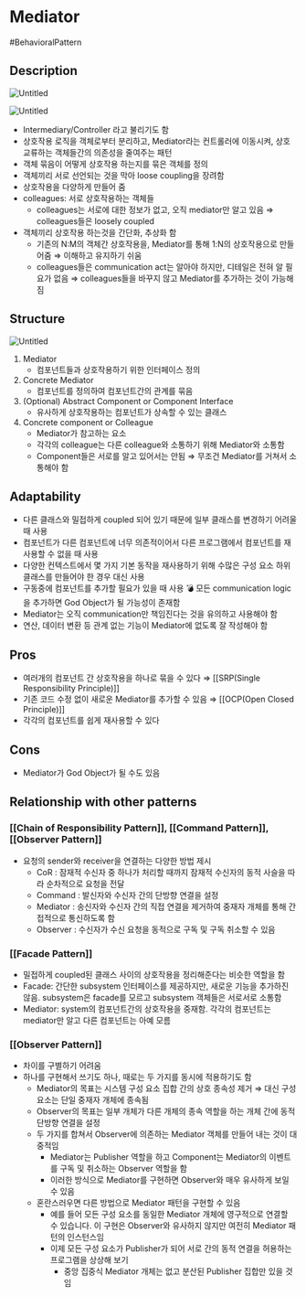 # Mediator

#BehavioralPattern

## Description

![Untitled](Untitled%2060.png)

![Untitled](Untitled%2061.png)

- Intermediary/Controller 라고 불리기도 함
- 상호작용 로직을 객체로부터 분리하고, Mediator라는 컨트롤러에 이동시켜, 상호 교류하는 객체들간의 의존성을 줄여주는 패턴
- 객체 묶음이 어떻게 상호작용 하는지를 묶은 객체를 정의
- 객체끼리 서로 선언되는 것을 막아 loose coupling을 장려함
- 상호작용을 다양하게 만들어 줌
- colleagues: 서로 상호작용하는 객체들
  - colleagues는 서로에 대한 정보가 없고, 오직 mediator만 알고 있음 ⇒ colleagues들은 loosely coupled
- 객체끼리 상호작용 하는것을 간단화, 추상화 함
  - 기존의 N:M의 객체간 상호작용을, Mediator를 통해 1:N의 상호작용으로 만들어줌 ⇒ 이해하고 유지하기 쉬움
  - colleagues들은 communication act는 알아야 하지만, 디테일은 전혀 알 필요가 없음 ⇒ colleagues들을 바꾸지 않고 Mediator를 추가하는 것이 가능해짐

## Structure

![Untitled](Untitled%2062.png)

1. Mediator
   - 컴포넌트들과 상호작용하기 위한 인터페이스 정의
2. Concrete Mediator
   - 컴포넌트를 정의하여 컴포넌트간의 관계를 묶음
3. (Optional) Abstract Component or Component Interface
   - 유사하게 상호작용하는 컴포넌트가 상속할 수 있는 클래스
4. Concrete component or Colleague
   - Mediator가 참고하는 요소
   - 각각의 colleague는 다른 colleague와 소통하기 위해 Mediator와 소통함
   - Component들은 서로를 알고 있어서는 안됨 ⇒ 무조건 Mediator를 거쳐서 소통해야 함

## Adaptability

- 다른 클래스와 밀접하게 coupled 되어 있기 때문에 일부 클래스를 변경하기 어려울 때 사용
- 컴포넌트가 다른 컴포넌트에 너무 의존적이어서 다른 프로그램에서 컴포넌트를 재사용할 수 없을 때 사용
- 다양한 컨텍스트에서 몇 가지 기본 동작을 재사용하기 위해 수많은 구성 요소 하위 클래스를 만들어야 한 경우 대신 사용
- 구동중에 컴포넌트를 추가할 필요가 있을 때 사용
    💣 모든 communication logic을 추가하면 God Object가 될 가능성이 존재함
- Mediator는 오직 communication만 책임진다는 것을 유의하고 사용해야 함
- 연산, 데이터 변환 등 관계 없는 기능이 Mediator에 없도록 잘 작성해야 함

## Pros

- 여러개의 컴포넌트 간 상호작용을 하나로 묶을 수 있다 ⇒ [[SRP(Single Responsibility Principle)]]
- 기존 코드 수정 없이 새로운 Mediator를 추가할 수 있음 ⇒ [[OCP(Open Closed Principle)]]
- 각각의 컴포넌트를 쉽게 재사용할 수 있다

## Cons

- Mediator가 God Object가 될 수도 있음

## Relationship with other patterns

### [[Chain of Responsibility Pattern]], [[Command Pattern]], [[Observer Pattern]]

- 요청의 sender와 receiver을 연결하는 다양한 방법 제시
  - CoR : 잠재적 수신자 중 하나가 처리할 때까지 잠재적 수신자의 동적 사슬을 따라 순차적으로 요청을 전달
  - Command : 발신자와 수신자 간의 단방향 연결을 설정
  - Mediator : 송신자와 수신자 간의 직접 연결을 제거하여 중재자 개체를 통해 간접적으로 통신하도록 함
  - Observer : 수신자가 수신 요청을 동적으로 구독 및 구독 취소할 수 있음

### [[Facade Pattern]]

- 밀접하게 coupled된 클래스 사이의 상호작용을 정리해준다는 비슷한 역할을 함
- Facade: 간단한 subsystem 인터페이스를 제공하지만, 새로운 기능을 추가하진 않음. subsystem은 facade를 모르고 subsystem 객체들은 서로서로 소통함
- Mediator: system의 컴포넌트간의 상호작용을 중재함. 각각의 컴포넌트는 mediator만 알고 다른 컴포넌트는 아예 모름

### [[Observer Pattern]]

- 차이를 구별하기 어려움
- 하나를 구현해서 쓰기도 하나, 때로는 두 가지를 동시에 적용하기도 함
  - Mediator의 목표는 시스템 구성 요소 집합 간의 상호 종속성 제거 ⇒ 대신 구성 요소는 단일 중재자 개체에 종속됨
  - Observer의 목표는 일부 개체가 다른 개체의 종속 역할을 하는 개체 간에 동적 단방향 연결을 설정
  - 두 가지를 합쳐서 Observer에 의존하는 Mediator 객체를 만들어 내는 것이 대중적임
    - Mediator는 Publisher 역할을 하고 Component는 Mediator의 이벤트를 구독 및 취소하는 Observer 역할을 함
    - 이러한 방식으로 Mediator를 구현하면 Observer와 매우 유사하게 보일 수 있음
  - 혼란스러우면 다른 방법으로 Mediator 패턴을 구현할 수 있음
    - 예를 들어 모든 구성 요소를 동일한 Mediator 개체에 영구적으로 연결할 수 있습니다. 이 구현은 Observer와 유사하지 않지만 여전히 Mediator 패턴의 인스턴스임
    - 이제 모든 구성 요소가 Publisher가 되어 서로 간의 동적 연결을 허용하는 프로그램을 상상해 보기
      - 중앙 집중식 Mediator 개체는 없고 분산된 Publisher 집합만 있을 것임
